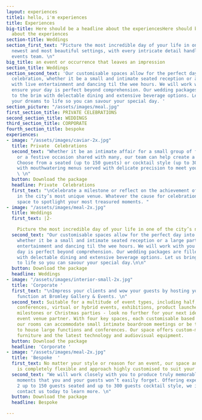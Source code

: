 ```yaml
---
layout: experiences
title1: hello, i'm experiences
title: Experiences
big-title: Here should be a headline about the experiencesHere should be a headline
  about the experiences
section-title: Weddings
section_first_text: "Picture the most incredible day of your life in one of the city’s
  newest and most beautiful settings, with every intricate detail handled by our experienced
  events team. \n"
big_title: an event or occurrence that leaves an impression
section_title: Weddings
section_second_text: 'Our customisable spaces allow for the perfect day into night
  celebration, whether it be a small and intimate seated reception or a large party
  with live entertainment and dancing til the wee hours. We will work with you to
  ensure your day is perfect beyond comprehension. Our wedding packages are filled
  to the brim with delectable dining and extensive beverage options. Let us bring
  your dreams to life so you can savour your special day. '
section_picture: "/assets/images/meal.jpg"
first_section_title: PRIVATE CELEBRATIONS
second_section_title: WEDDINGS
third_section_title: CORPORATE
fourth_section_title: bespoke
experiences:
- image: "/assets/images/caviar-2x.jpg"
  title: Private  Celebrations
  second_text: "Whether it be an intimate affair for a small group of friends or family
    or a festive occasion shared with many, our team can help create a flawless celebration.
    Choose from a seated (up to 150 guests) or cocktail style (up to 300 guests) event
    with mouthwatering menus served with delicate precision to meet your unique requirements.
    \ \n"
  button: Download the package
  headline: Private  Celebrations
  first_text: "\nCelebrate a milestone or reflect on the achievement of a loved one
    in the city’s most unique venue. Whatever the cause for celebration, we have the
    space to spotlight your most treasured moments. "
- image: "/assets/images/meal-2x.jpg"
  title: Weddings
  first_text: |2-

    Picture the most incredible day of your life in one of the city’s newest and most beautiful settings with every intricate detail handled by our experienced events team.
  second_text: "Our customisable spaces allow for the perfect day into night celebration
    whether it be a small and intimate seated reception or a large party with live
    entertainment and dancing til the wee hours. We will work with you to ensure your
    day is perfect beyond comprehension. Our wedding packages are filled to the brim
    with delectable dining and extensive beverage options. Let us bring your dreams
    to life so you can savour your special day.\n\n"
  button: Download the package
  headline: Weddings
- image: "/assets/images/interior-small-2x.jpg"
  title: 'Corporate '
  first_text: "\nImpress your clients and wow your guests by hosting your next corporate
    function at Bromley Gallery & Events. \n"
  second_text: Suitable for a multitude of event types, including half, full or multi-day
    conferences, virtual or hybrid events, exhibitions, product launches, company
    milestones or Christmas parties - look no further for your next ideal corporate
    event venue partner. With four key spaces, each customisable based on your requirements,
    our rooms can accommodate small intimate boardroom meetings or be transformed
    to house large functions and conferences. Our space offers custom-made, contemporary
    furniture and the latest technology and audiovisual equipment.
  button: Download the package
  headline: 'Corporate '
- image: "/assets/images/meal-2x.jpg"
  title: 'Bespoke  '
  first_text: No matter your style or reason for an event, our space and offering
    is completely flexible and approach highly customised to suit your specific needs.
  second_text: "We will work closely with you to produce truly memorable and unique
    moments that you and your guests won’t easily forget. Offering experiences from
    2 up to 150 guests seated and up to 300 guests cocktail style, we invite you to
    contact us today to learn more. \n"
  button: Download the package
  headline: Bespoke

---
```

